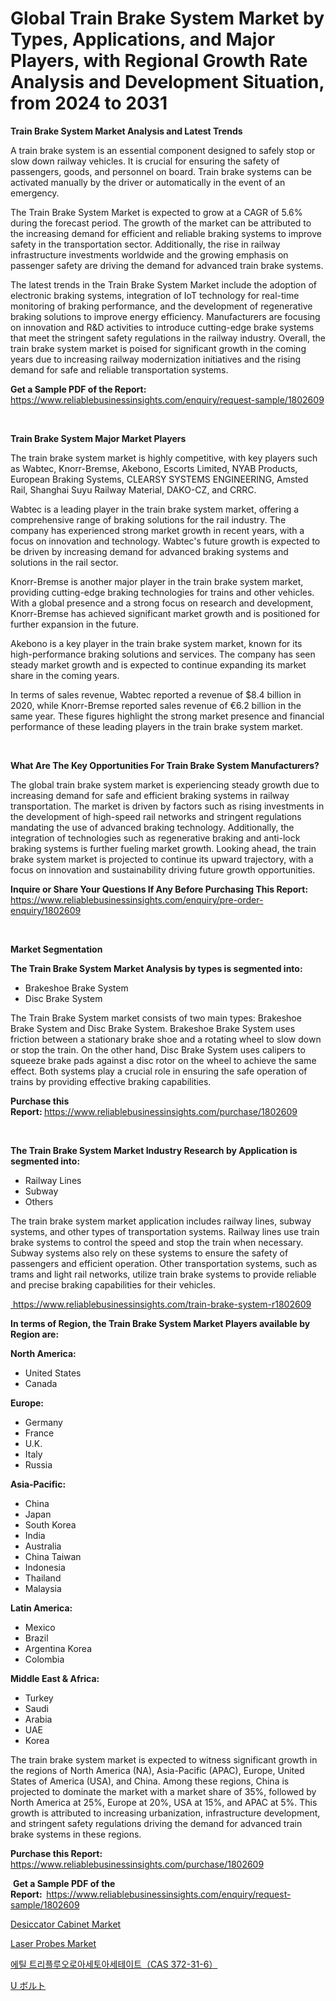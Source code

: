 <p><h1>Global Train Brake System Market by Types, Applications, and Major Players, with Regional Growth Rate Analysis and Development Situation, from 2024 to 2031</h1></p><p><strong>Train Brake System Market Analysis and Latest Trends</strong></p>
<p><p>A train brake system is an essential component designed to safely stop or slow down railway vehicles. It is crucial for ensuring the safety of passengers, goods, and personnel on board. Train brake systems can be activated manually by the driver or automatically in the event of an emergency.</p><p>The Train Brake System Market is expected to grow at a CAGR of 5.6% during the forecast period. The growth of the market can be attributed to the increasing demand for efficient and reliable braking systems to improve safety in the transportation sector. Additionally, the rise in railway infrastructure investments worldwide and the growing emphasis on passenger safety are driving the demand for advanced train brake systems.</p><p>The latest trends in the Train Brake System Market include the adoption of electronic braking systems, integration of IoT technology for real-time monitoring of braking performance, and the development of regenerative braking solutions to improve energy efficiency. Manufacturers are focusing on innovation and R&D activities to introduce cutting-edge brake systems that meet the stringent safety regulations in the railway industry. Overall, the train brake system market is poised for significant growth in the coming years due to increasing railway modernization initiatives and the rising demand for safe and reliable transportation systems.</p></p>
<p><strong>Get a Sample PDF of the Report:&nbsp;</strong> <a href="https://www.reliablebusinessinsights.com/enquiry/request-sample/1802609">https://www.reliablebusinessinsights.com/enquiry/request-sample/1802609</a></p>
<p>&nbsp;</p>
<p><strong>Train Brake System Major Market Players</strong></p>
<p><p>The train brake system market is highly competitive, with key players such as Wabtec, Knorr-Bremse, Akebono, Escorts Limited, NYAB Products, European Braking Systems, CLEARSY SYSTEMS ENGINEERING, Amsted Rail, Shanghai Suyu Railway Material, DAKO-CZ, and CRRC. </p><p>Wabtec is a leading player in the train brake system market, offering a comprehensive range of braking solutions for the rail industry. The company has experienced strong market growth in recent years, with a focus on innovation and technology. Wabtec's future growth is expected to be driven by increasing demand for advanced braking systems and solutions in the rail sector.</p><p>Knorr-Bremse is another major player in the train brake system market, providing cutting-edge braking technologies for trains and other vehicles. With a global presence and a strong focus on research and development, Knorr-Bremse has achieved significant market growth and is positioned for further expansion in the future.</p><p>Akebono is a key player in the train brake system market, known for its high-performance braking solutions and services. The company has seen steady market growth and is expected to continue expanding its market share in the coming years.</p><p>In terms of sales revenue, Wabtec reported a revenue of $8.4 billion in 2020, while Knorr-Bremse reported sales revenue of €6.2 billion in the same year. These figures highlight the strong market presence and financial performance of these leading players in the train brake system market.</p></p>
<p>&nbsp;</p>
<p><strong>What Are The Key Opportunities For Train Brake System Manufacturers?</strong></p>
<p><p>The global train brake system market is experiencing steady growth due to increasing demand for safe and efficient braking systems in railway transportation. The market is driven by factors such as rising investments in the development of high-speed rail networks and stringent regulations mandating the use of advanced braking technology. Additionally, the integration of technologies such as regenerative braking and anti-lock braking systems is further fueling market growth. Looking ahead, the train brake system market is projected to continue its upward trajectory, with a focus on innovation and sustainability driving future growth opportunities.</p></p>
<p><strong>Inquire or Share Your Questions If Any Before Purchasing This Report:</strong> <a href="https://www.reliablebusinessinsights.com/enquiry/pre-order-enquiry/1802609">https://www.reliablebusinessinsights.com/enquiry/pre-order-enquiry/1802609</a></p>
<p>&nbsp;</p>
<p><strong>Market Segmentation</strong></p>
<p><strong>The Train Brake System Market Analysis by types is segmented into:</strong></p>
<p><ul><li>Brakeshoe Brake System</li><li>Disc Brake System</li></ul></p>
<p><p>The Train Brake System market consists of two main types: Brakeshoe Brake System and Disc Brake System. Brakeshoe Brake System uses friction between a stationary brake shoe and a rotating wheel to slow down or stop the train. On the other hand, Disc Brake System uses calipers to squeeze brake pads against a disc rotor on the wheel to achieve the same effect. Both systems play a crucial role in ensuring the safe operation of trains by providing effective braking capabilities.</p></p>
<p><strong>Purchase this Report:&nbsp;</strong><a href="https://www.reliablebusinessinsights.com/purchase/1802609">https://www.reliablebusinessinsights.com/purchase/1802609</a></p>
<p>&nbsp;</p>
<p><strong>The Train Brake System Market Industry Research by Application is segmented into:</strong></p>
<p><ul><li>Railway Lines</li><li>Subway</li><li>Others</li></ul></p>
<p><p>The train brake system market application includes railway lines, subway systems, and other types of transportation systems. Railway lines use train brake systems to control the speed and stop the train when necessary. Subway systems also rely on these systems to ensure the safety of passengers and efficient operation. Other transportation systems, such as trams and light rail networks, utilize train brake systems to provide reliable and precise braking capabilities for their vehicles.</p></p>
<p><a href="https://www.reliablebusinessinsights.com/train-brake-system-r1802609">&nbsp;https://www.reliablebusinessinsights.com/train-brake-system-r1802609</a></p>
<p><strong>In terms of Region, the Train Brake System Market Players available by Region are:</strong></p>
<p>
    <p> <strong> North America: </strong>
        <ul>
            <li>United States</li>
            <li>Canada</li>
        </ul>
        </p> 
    <p> <strong> Europe: </strong>
        <ul>
            <li>Germany</li>
            <li>France</li>
            <li>U.K.</li>
            <li>Italy</li>
            <li>Russia</li>
        </ul>
        </p> 
    <p> <strong> Asia-Pacific: </strong>
        <ul>
            <li>China</li>
            <li>Japan</li>
            <li>South Korea</li>
            <li>India</li>
            <li>Australia</li>
            <li>China Taiwan</li>
            <li>Indonesia</li>
            <li>Thailand</li>
            <li>Malaysia</li>
        </ul>
        </p> 
    <p> <strong> Latin America: </strong>
        <ul>
            <li>Mexico</li>
            <li>Brazil</li>
            <li>Argentina Korea</li>
            <li>Colombia</li>
        </ul>
        </p> 
    <p> <strong> Middle East & Africa: </strong>
        <ul>
            <li>Turkey</li>
            <li>Saudi</li>
            <li>Arabia</li>
            <li>UAE</li>
            <li>Korea</li>
        </ul>
    </p>
    </p>
<p><p>The train brake system market is expected to witness significant growth in the regions of North America (NA), Asia-Pacific (APAC), Europe, United States of America (USA), and China. Among these regions, China is projected to dominate the market with a market share of 35%, followed by North America at 25%, Europe at 20%, USA at 15%, and APAC at 5%. This growth is attributed to increasing urbanization, infrastructure development, and stringent safety regulations driving the demand for advanced train brake systems in these regions.</p></p>
<p><strong>Purchase this Report: </strong><a href="https://www.reliablebusinessinsights.com/purchase/1802609">https://www.reliablebusinessinsights.com/purchase/1802609</a></p>
<p>&nbsp;<strong>Get a Sample PDF of the Report:&nbsp;&nbsp;</strong><a href="https://www.reliablebusinessinsights.com/enquiry/request-sample/1802609">https://www.reliablebusinessinsights.com/enquiry/request-sample/1802609</a></p>
<p><strong></strong></p>
<p><p><a href="https://github.com/amirvaghari/Market-Research-Report-List-1/blob/main/desiccator-cabinet-market.md">Desiccator Cabinet Market</a></p><p><a href="https://github.com/JennyferFeil2023/Market-Research-Report-List-1/blob/main/laser-probes-market.md">Laser Probes Market</a></p><p><a href="https://github.com/dollarearner151/Market-Research-Report-List-1/blob/main/2750215168147.md">에틸 트리플루오로아세토아세테이트（CAS 372-31-6）</a></p><p><a href="https://github.com/CloydAbbott2023/Market-Research-Report-List-2/blob/main/3302526156902.md">U ボルト</a></p></p>